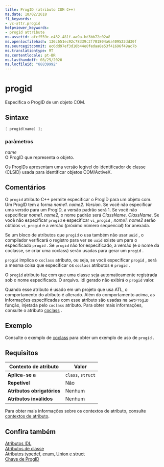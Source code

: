 ```yaml
---
title: ProgID (atributo COM C++)
ms.date: 10/02/2018
f1_keywords:
- vc-attr.progid
helpviewer_keywords:
- progid attribute
ms.assetid: afcf559c-e432-481f-aa9a-bd3bb72c02a8
ms.openlocfilehash: 136c651ec92c78339c2f701804a6a409523dd30f
ms.sourcegitcommit: ec6dd97ef3d10b44e0fedaa8e53f41696f49ac7b
ms.translationtype: MT
ms.contentlocale: pt-BR
ms.lasthandoff: 08/25/2020
ms.locfileid: "88839992"
---
```

# <a name="progid"></a>progid

Especifica o ProgID de um objeto COM.

## <a name="syntax"></a>Sintaxe

```cpp
[ progid(name) ];
```

### <a name="parameters"></a>parâmetros

*name*<br/>
O ProgID que representa o objeto.

Os ProgIDs apresentam uma versão legível do identificador de classe (CLSID) usada para identificar objetos COM/ActiveX.

## <a name="remarks"></a>Comentários

O `progid` atributo C++ permite especificar o ProgID para um objeto com. Um ProgID tem a forma *nome1. nome2. Version*. Se você não especificar uma *versão* para um ProgID, a versão padrão será 1. Se você não especificar *nome1. nome2*, o nome padrão será *ClassName. ClassName*. Se você não especificar `progid` e especificar `vi_progid` , *nome1. nome2* serão obtidos `vi_progid` e a versão (próximo número sequencial) for anexada.

Se um bloco de atributos que `progid` o usa também não usar `uuid` , o compilador verificará o registro para ver se `uuid` existe um para o especificado `progid` . Se `progid` não for especificado, a versão (e o nome da coclasse, se criar uma coclass) serão usadas para gerar um `progid` .

`progid` implica o `coclass` atributo, ou seja, se você especificar `progid` , será a mesma coisa que especificar os `coclass` atributos e `progid` .

O `progid` atributo faz com que uma classe seja automaticamente registrada sob o nome especificado. O arquivo. idl gerado não exibirá o `progid` valor.

Quando esse atributo é usado em um projeto que usa ATL, o comportamento do atributo é alterado. Além do comportamento acima, as informações especificadas com esse atributo são usadas na `GetProgID` função, injetada pelo `coclass` atributo. Para obter mais informações, consulte o atributo [coclass](coclass.md) .

## <a name="example"></a>Exemplo

Consulte o exemplo de [coclass](coclass.md) para obter um exemplo de uso de `progid` .

## <a name="requirements"></a>Requisitos

| Contexto de atributo | Valor |
|-|-|
|**Aplica-se a**|`class`, `struct`|
|**Repetível**|Não|
|**Atributos obrigatórios**|Nenhum|
|**Atributos inválidos**|Nenhum|

Para obter mais informações sobre os contextos de atributo, consulte [contextos de atributo](cpp-attributes-com-net.md#contexts).

## <a name="see-also"></a>Confira também

[Atributos IDL](idl-attributes.md)<br/>
[Atributos de classe](class-attributes.md)<br/>
[Atributos typedef, enum, Union e struct](typedef-enum-union-and-struct-attributes.md)<br/>
[Chave de ProgID](/windows/win32/com/-progid--key)
